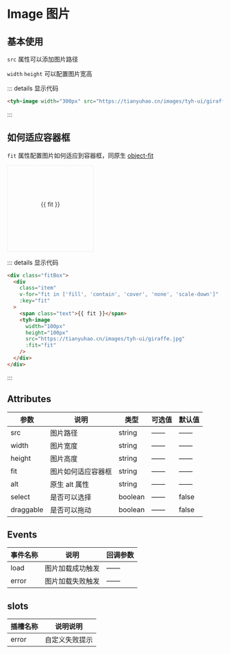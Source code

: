 # Image 图片

## 基本使用

`src` 属性可以添加图片路径

`width` `height` 可以配置图片宽高

<tyh-image width="300px" src="https://tianyuhao.cn/images/tyh-ui/giraffe.jpg" />

::: details 显示代码

```html
<tyh-image width="300px" src="https://tianyuhao.cn/images/tyh-ui/giraffe.jpg" />
```

:::

## 如何适应容器框

`fit` 属性配置图片如何适应到容器框，同原生 [object-fit](https://developer.mozilla.org/en-US/docs/Web/CSS/object-fit)

<div class="fitBox">
  <div class="item" v-for="fit in ['fill', 'contain', 'cover', 'none', 'scale-down']" :key="fit">
    <span class="text">{{ fit }}</span>
    <tyh-image
      width="100px"
      height="100px"
      src="https://tianyuhao.cn/images/tyh-ui/giraffe.jpg"
      :fit="fit"
    />
  </div>
</div>

::: details 显示代码

```html
<div class="fitBox">
  <div
    class="item"
    v-for="fit in ['fill', 'contain', 'cover', 'none', 'scale-down']"
    :key="fit"
  >
    <span class="text">{{ fit }}</span>
    <tyh-image
      width="100px"
      height="100px"
      src="https://tianyuhao.cn/images/tyh-ui/giraffe.jpg"
      :fit="fit"
    />
  </div>
</div>
```

:::

## Attributes

| 参数      | 说明               | 类型    | 可选值 | 默认值 |
| --------- | ------------------ | ------- | ------ | ------ |
| src       | 图片路径           | string  | ——     | ——     |
| width     | 图片宽度           | string  | ——     | ——     |
| height    | 图片高度           | string  | ——     | ——     |
| fit       | 图片如何适应容器框 | string  | ——     | ——     |
| alt       | 原生 alt 属性      | string  | ——     | ——     |
| select    | 是否可以选择       | boolean | ——     | false  |
| draggable | 是否可以拖动       | boolean | ——     | false  |

## Events

| 事件名称 | 说明             | 回调参数 |
| -------- | ---------------- | -------- |
| load     | 图片加载成功触发 | ——       |
| error    | 图片加载失败触发 | ——       |

## slots

| 插槽名称 | 说明说明       |
| -------- | -------------- |
| error    | 自定义失败提示 |

<style scoped>
.fitBox {
  display: flex;
}
.fitBox .item {
  width: 200px;
  height: 200px;
  border: 1px solid #eee;
  display: flex;
  flex-direction: column;
  justify-content: center;
  align-items: center;
}
.fitBox .item .text {
  color: #333333;
  margin-bottom: 20px;
}
</style>
